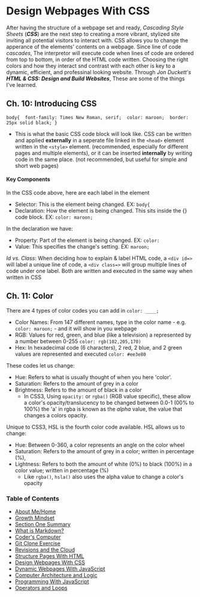 # Design Webpages With CSS
After having the structure of a webpage set and ready, *Cascading Style Sheets* (***CSS***) are the next step to creating a more vibrant, stylized site inviting all potential visitors to interact with. CSS allows you to change the apperance of the elements' contents on a webpage. Since line of code *cascades*, The interpretor will execute code when lines of code are ordered from top to bottom, in order of the HTML code written. Choosing the right colors and how they interact snd contrast with each other is key to a dynamic, efficient, and professinal looking website. Through *Jon Duckett's* ***HTML & CSS: Design and Build Websites***, These are some of the things I've learned.

## Ch. 10: Introducing CSS
`body{ 
       font-family: Times New Roman, serif; 
       color: maroon; 
       border: 25px solid black;
    }`

+  This is what the basic CSS code block will look like. CSS can be written and applied **externally** in a seperate file linked in the `<head>` element written in the `<style>` element. (recommended, especially for different pages and multiple elements), or it can be inserted **internally** by writing code in the same place. (not recommended, but useful for simple and short web pages)
#### **Key Components**
In the CSS code above, here are each label in the element 
+ Selector: This is the element being changed. EX: `body{`
+ Declaration: How the element is being changed. This sits inside the {} code block. EX: `color: maroon;`

In the declaration we have:
+ Property: Part of the element is being changed. EX: `color:`
+ Value: This specifies the change's setting. EX: `maroon;`
    
 *Id vs. Class*: When deciding how to explain & label HTML code, a `<div id=>` will label a unique line of code, a 
 `<div class=>` will group multiple lines of code under one label. Both are written and executed in the same way when written in CSS

## Ch. 11: Color
There are 4 types of color codes you can add in `color: ____;` 
+ Color Names: From 147 different names, type in the color name - e.g. `color: maroon;` - and it will show in you webpage
+ RGB: Values for red, green, and blue (like a television) a represented by a number between 0-255  `color: rgb(102,205,170)`
+ Hex: In hexadecimal code (6 characters), 2 red, 2 blue, and 2 green values are represented and executed `color: #ee3e80`

These codes let us change:
+ Hue: Refers to what is usually thought of when you here 'color'. 
+ Saturation: Refers to the amount of grey in a color
+ Brightness: Refers to the amount of black in a color
  + In CSS3, Using `opacity:` or `rgba()` (RGB value specific), these allow a color's opacity/translucency to be changed between 0.0-1 (00% to  100%) the 'a' in rgba is known as the *alpha* value, the value that changes a colors opacity.

Unique to CSS3, HSL is the fourth color code available. HSL allows us to change:
+ Hue: Between 0-360, a color represents an angle on the color wheel
+ Saturation: Refers to the amount of grey in a color; written in percentage (%), 
+ Lightness: Refers to both the amount of white (0%) to black (100%) in a color value; written in percentage (%)
  + Like `rgba()`, `hsla()` also uses the alpha value to change a color's opacity


### Table of Contents
- [About Me/Home](README.md)
- [Growth Mindset](/GROWTH_MINDSET.md)
- [Section One Summary](/SectionOne.md)
- [What is Markdown?](/LEARNING_MARKDOWN.md)
- [Coder's Computer](CODERS_COMPUTER.md)
- [Git Clone Exercise](GIT_CLONE.md)
- [Revisions and the Cloud](REVISIONS_AND_THE_CLOUD.md)
- [Structure Pages With HTML](STRUCTURE_PAGES_WITH_HTML.md)
- [Design Webpages With CSS](DESIGN_WEBPAGES_WITH_CSS.md)
- [Dynamic Webpages With JavaScript](DYNAMIC_WEBPAGES_WITH_JAVASCRIPT.md)
- [Computer Architecture and Logic](COMPUTER_ARCHITECTURE_AND_LOGIC.md)
- [Programming With JavaScript](PROGRAMMING_WITH_JAVASCRIPT.md)
- [Operators and Loops](OPERATORS_AND_LOOPS.md)